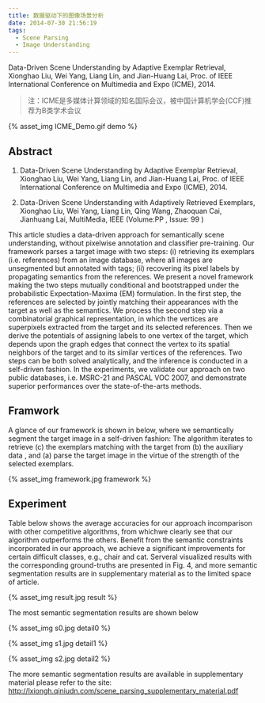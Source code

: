 ```yaml
---
title: 数据驱动下的图像场景分析
date: 2014-07-30 21:56:19
tags:
  - Scene Parsing
  - Image Understanding
---
```


Data-Driven Scene Understanding by Adaptive Exemplar Retrieval, Xionghao Liu, Wei Yang, Liang Lin, and Jian-Huang Lai, Proc. of IEEE International Conference on Multimedia and Expo (ICME), 2014.

> 注：ICME是多媒体计算领域的知名国际会议，被中国计算机学会(CCF)推荐为B类学术会议

{% asset_img ICME_Demo.gif demo %}

<!--more-->

## Abstract

> 
1. Data-Driven Scene Understanding by Adaptive Exemplar Retrieval, Xionghao Liu, Wei Yang, Liang Lin, and Jian-Huang Lai, Proc. of IEEE International Conference on Multimedia and Expo (ICME), 2014.

2. Data-Driven Scene Understanding with Adaptively Retrieved Exemplars, Xionghao Liu, Wei Yang, Liang Lin, Qing Wang, Zhaoquan Cai, Jianhuang Lai, MultiMedia, IEEE (Volume:PP , Issue: 99 )

This article studies a data-driven approach for semantically scene understanding, without pixelwise annotation and classifier pre-training. Our framework parses a target image with two steps: (i) retrieving its exemplars (i.e. references) from an image database, where all images are unsegmented but annotated with tags; (ii) recovering its pixel labels by propagating semantics from the references. We present a novel framework making the two steps mutually conditional and bootstrapped under the probabilistic Expectation-Maxima (EM) formulation. In the first step, the references are selected by jointly matching their appearances with the target as well as the semantics. We process the second step via a combinatorial graphical representation, in which the vertices are superpixels extracted from the target and its selected references. Then we derive the potentials of assigning labels to one vertex of the target, which depends upon the graph edges that connect the vertex to its spatial neighbors of the target and to its similar vertices of the references. Two steps can be both solved analytically, and the inference is conducted in a self-driven fashion. In the experiments, we validate our approach on two public databases, i.e. MSRC-21 and PASCAL VOC 2007, and demonstrate superior performances over the state-of-the-arts methods.


## Framwork

A glance of our framework is shown in below, where we semantically segment the target image in a self-driven fashion: The algorithm iterates to retrieve (c) the exemplars matching with the target from (b) the auxiliary data , and (a) parse the target image in the virtue of the strength of the selected exemplars.

{% asset_img framework.jpg framework %}

## Experiment

Table below shows the average accuracies for our approach incomparison with other competitive algorithms, from whichwe clearly see that our algorithm outperforms the others. Benefit from the semantic constraints incorporated in our approach, we achieve a significant improvements for certain difficult classes, e.g., chair and cat. Serveral visualized results with the corresponding ground-truths are presented in Fig. 4, and more semantic segmentation results are in supplementary material as to the limited space of article.

{% asset_img result.jpg result %}

The most semantic segmentation results are shown below

{% asset_img s0.jpg detail0 %}

{% asset_img s1.jpg detail1 %}

{% asset_img s2.jpg detail2 %}

The more semantic segmentation results are available in supplementary material please refer to the site: http://lxiongh.qiniudn.com/scene_parsing_supplementary_material.pdf
